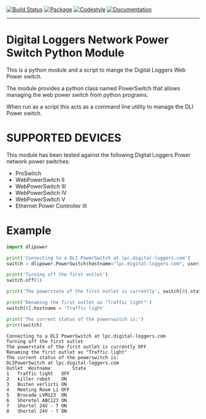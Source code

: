 [![Build Status](https://cd.screwdriver.cd/pipelines/5669/badge?nocache=true)](https://cd.screwdriver.cd/pipelines/5669)
[![Package](https://img.shields.io/badge/package-pypi-blue.svg)](https://pypi.org/project/dlipower/)
[![Codestyle](https://img.shields.io/badge/code%20style-pep8-blue.svg)](https://www.python.org/dev/peps/pep-0008/)
[![Documentation](https://readthedocs.org/projects/dlipower/badge/?version=latest)](http://dlipower.readthedocs.org/en/latest/)

---

# Digital Loggers Network Power Switch Python Module

This is a python module and a script to mange the 
Digital Loggers Web Power switch.
              
The module provides a python class named
PowerSwitch that allows managing the web power
switch from python programs.

When run as a script this acts as a command
line utility to manage the DLI Power switch.

# SUPPORTED DEVICES
This module has been tested against the following 
Digital Loggers Power network power switches:

* ProSwitch
* WebPowerSwitch II
* WebPowerSwitch III
* WebPowerSwitch IV
* WebPowerSwitch V
* Ethernet Power Controller III


# Example

```python
import dlipower

print('Connecting to a DLI PowerSwitch at lpc.digital-loggers.com')
switch = dlipower.PowerSwitch(hostname="lpc.digital-loggers.com", userid="admin")

print('Turning off the first outlet')
switch.off(1)

print('The powerstate of the first outlet is currently', switch[0].state)

print('Renaming the first outlet as "Traffic light"')
switch[0].hostname = 'Traffic light'

print('The current status of the powerswitch is:')
print(switch)
```

```console
Connecting to a DLI PowerSwitch at lpc.digital-loggers.com
Turning off the first outlet
The powerstate of the first outlet is currently OFF
Renaming the first outlet as "Traffic light"
The current status of the powerswitch is:
DLIPowerSwitch at lpc.digital-loggers.com
Outlet	Hostname       	State
1	Traffic light  	OFF
2	killer robot   	ON
3	Buiten verlicti	ON
4	Meeting Room Li	OFF
5	Brocade LVM123 	ON
6	Shoretel ABC123	ON
7	Shortel 24V - T	ON
8	Shortel 24V - T	ON
```
